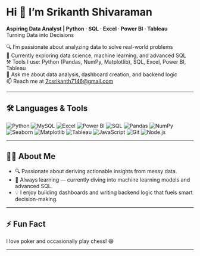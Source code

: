 # Hi 👋 I’m Srikanth Shivaraman
**Aspiring Data Analyst | Python · SQL · Excel · Power BI · Tableau**  
Turning Data into Decisions  

🔍 I’m passionate about analyzing data to solve real-world problems  
🌱 Currently exploring data science, machine learning, and advanced SQL  
⚒️ Tools I use: Python (Pandas, NumPy, Matplotlib), SQL, Excel, Power BI, Tableau  
💬 Ask me about data analysis, dashboard creation, and backend logic  
📫 Reach me at [2csrikanth7146@gmail.com](mailto:2csrikanth7146@gmail.com)  

---

## 🛠 Languages & Tools  
![Python](https://img.shields.io/badge/-Python-3776AB?logo=python&logoColor=white)  ![MySQL](https://img.shields.io/badge/-MySQL-4479A1?logo=mysql&logoColor=white)  ![Excel](https://img.shields.io/badge/-Excel-217346?logo=microsoft-excel&logoColor=white)  ![Power BI](https://img.shields.io/badge/-Power%20BI-F2C811?logo=power-bi&logoColor=white)  ![SQL](https://img.shields.io/badge/-SQL-003B57?logo=postgresql&logoColor=white)  ![Pandas](https://img.shields.io/badge/-Pandas-150458?logo=pandas&logoColor=white)  ![NumPy](https://img.shields.io/badge/-NumPy-013243?logo=numpy&logoColor=white)  ![Seaborn](https://img.shields.io/badge/-Seaborn-4C5C7D?logo=python&logoColor=white)  ![Matplotlib](https://img.shields.io/badge/-Matplotlib-11557C?logo=matplotlib&logoColor=white)  ![Tableau](https://img.shields.io/badge/-Tableau-4E82B4?logo=tableau&logoColor=white)  ![JavaScript](https://img.shields.io/badge/-JavaScript-F7DF1E?logo=javascript&logoColor=black)  ![Git](https://img.shields.io/badge/-Git-F05032?logo=git&logoColor=white)  ![Node.js](https://img.shields.io/badge/-Node.js-339933?logo=node.js&logoColor=white)

---

## 👨‍💻 About Me  
- 🔍 Passionate about deriving actionable insights from messy data.  
- 🌟 Always learning — currently diving into machine learning models and advanced SQL.  
- 💡 I enjoy building dashboards and writing backend logic that fuels smart decision-making.

---

## ⚡ Fun Fact  
I love poker and occasionally play chess! 😄

---

